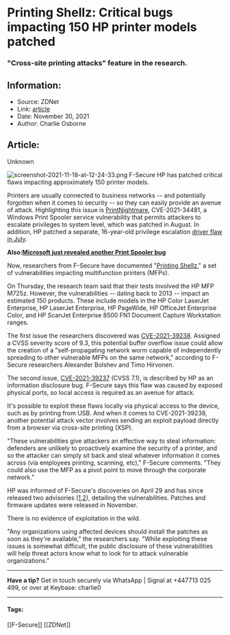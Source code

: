 # Printing Shellz: Critical bugs impacting 150 HP printer models patched
### "Cross-site printing attacks" feature in the research.

## Information:
+ Source: ZDNet
+ Link: [article](https://www.zdnet.com/article/printing-shellz-critical-bugs-impacting-150-hp-printers-patched/)
+ Date: November 30, 2021
+ Author: Charlie Osborne


## Article:
Unknown

![screenshot-2021-11-18-at-12-24-33.png](https://www.zdnet.com/a/img/resize/3a8c15744879950cc5fba1dcc466a5d7715a33f2/2021/11/18/34f27153-3810-4fdd-8223-40800769b2c5/screenshot-2021-11-18-at-12-24-33.png?width=1200&fit=bounds&auto=webp)
 F-Secure
 HP has patched critical flaws impacting approximately 150 printer models. 

Printers are usually connected to business networks -- and potentially forgotten when it comes to security -- so they can easily provide an avenue of attack. Highlighting this issue is [PrintNightmare](https://www.zdnet.com/article/microsoft-fixes-windows-10-printnightmare-flaw-with-this-update/), CVE-2021-34481, a Windows Print Spooler service vulnerability that permits attackers to escalate privileges to system level, which was patched in August. In addition, HP patched a separate, 16-year-old privilege escalation [driver flaw in July](https://www.zdnet.com/article/hp-patches-vulnerable-printer-driver-impacting-millions-of-devices/).


**Also:**[**Microsoft just revealed another Print Spooler bug**](https://www.zdnet.com/article/windows-10-microsoft-just-revealed-another-print-spooler-bug/)

Now, researchers from F-Secure have documented "[Printing Shellz](https://labs.f-secure.com/blog/printing-shellz)," a set of vulnerabilities impacting multifunction printers (MFPs).  

On Thursday, the research team said that their tests involved the HP MFP M725z. However, the vulnerabilities -- dating back to 2013 -- impact an estimated 150 products. These include models in the HP Color LaserJet Enterprise, HP LaserJet Enterprise, HP PageWide, HP OfficeJet Enterprise Color, and HP ScanJet Enterprise 8500 FN1 Document Capture Workstation ranges.

The first issue the researchers discovered was [CVE-2021-39238](https://nvd.nist.gov/vuln/detail/CVE-2021-39238). Assigned a CVSS severity score of 9.3, this potential buffer overflow issue could allow the creation of a "self-propagating network worm capable of independently spreading to other vulnerable MFPs on the same network," according to F-Secure researchers Alexander Bolshev and Timo Hirvonen. 

The second issue, [CVE-2021-39237](https://cve.mitre.org/cgi-bin/cvename.cgi?name=CVE-2021-39237) (CVSS 7.1), is described by HP as an information disclosure bug. F-Secure says this flaw was caused by exposed physical ports, so local access is required as an avenue for attack. 






It's possible to exploit these flaws locally via physical access to the device, such as by printing from USB. And when it comes to CVE-2021-39238, another potential attack vector involves sending an exploit payload directly from a browser via cross-site printing (XSP).  

"These vulnerabilities give attackers an effective way to steal information: defenders are unlikely to proactively examine the security of a printer, and so the attacker can simply sit back and steal whatever information it comes across (via employees printing, scanning, etc)," F-Secure comments. "They could also use the MFP as a pivot point to move through the corporate network."

HP was informed of F-Secure's discoveries on April 29 and has since released two advisories ([1](https://support.hp.com/us-en/document/ish_5000383-5000409-16/hpsbpi03749),[2](https://support.hp.com/us-en/document/ish_5000124-5000148-16/hpsbpi03748)), detailing the vulnerabilities. Patches and firmware updates were released in November.

There is no evidence of exploitation in the wild.  

"Any organizations using affected devices should install the patches as soon as they're available," the researchers say. "While exploiting these issues is somewhat difficult, the public disclosure of these vulnerabilities will help threat actors know what to look for to attack vulnerable organizations." 



---

**Have a tip?** Get in touch securely via WhatsApp | Signal at +447713 025 499, or over at Keybase: charlie0



---





#### Tags:
[[F-Secure]] [[ZDNet]]
